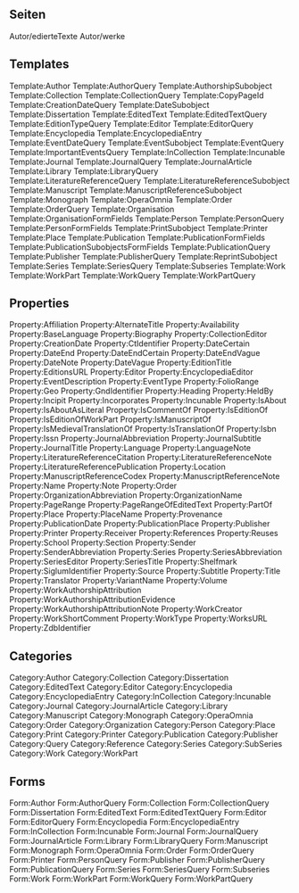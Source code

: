 ## Seiten
Autor/edierteTexte
Autor/werke

## Templates
Template:Author
Template:AuthorQuery
Template:AuthorshipSubobject
Template:Collection
Template:CollectionQuery
Template:CopyPageId
Template:CreationDateQuery
Template:DateSubobject
Template:Dissertation
Template:EditedText
Template:EditedTextQuery
Template:EditionTypeQuery
Template:Editor
Template:EditorQuery
Template:Encyclopedia
Template:EncyclopediaEntry
Template:EventDateQuery
Template:EventSubobject
Template:EventQuery
Template:ImportantEventsQuery
Template:InCollection
Template:Incunable
Template:Journal
Template:JournalQuery
Template:JournalArticle
Template:Library
Template:LibraryQuery
Template:LiteratureReferenceQuery
Template:LiteratureReferenceSubobject
Template:Manuscript
Template:ManuscriptReferenceSubobject
Template:Monograph
Template:OperaOmnia
Template:Order
Template:OrderQuery
Template:Organisation
Template:OrganisationFormFields
Template:Person
Template:PersonQuery
Template:PersonFormFields
Template:PrintSubobject
Template:Printer
Template:Place
Template:Publication
Template:PublicationFormFields
Template:PublicationSubobjectsFormFields
Template:PublicationQuery
Template:Publisher
Template:PublisherQuery
Template:ReprintSubobject
Template:Series
Template:SeriesQuery
Template:Subseries
Template:Work
Template:WorkPart
Template:WorkQuery
Template:WorkPartQuery
                                                  
## Properties
Property:Affiliation
Property:AlternateTitle
Property:Availability
Property:BaseLanguage
Property:Biography
Property:CollectionEditor
Property:CreationDate
Property:CtIdentifier
Property:DateCertain
Property:DateEnd
Property:DateEndCertain
Property:DateEndVague
Property:DateNote
Property:DateVague
Property:EditionTitle
Property:EditionsURL
Property:Editor
Property:EncyclopediaEditor
Property:EventDescription
Property:EventType
Property:FolioRange
Property:Geo
Property:GndIdentifier
Property:Heading
Property:HeldBy
Property:Incipit
Property:Incorporates
Property:Incunable
Property:IsAbout
Property:IsAboutAsLiteral
Property:IsCommentOf
Property:IsEditionOf
Property:IsEditionOfWorkPart
Property:IsManuscriptOf
Property:IsMedievalTranslationOf
Property:IsTranslationOf
Property:Isbn
Property:Issn
Property:JournalAbbreviation
Property:JournalSubtitle
Property:JournalTitle
Property:Language
Property:LanguageNote
Property:LiteratureReferenceCitation
Property:LiteratureReferenceNote
Property:LiteratureReferencePublication
Property:Location
Property:ManuscriptReferenceCodex
Property:ManuscriptReferenceNote
Property:Name
Property:Note
Property:Order
Property:OrganizationAbbreviation
Property:OrganizationName
Property:PageRange
Property:PageRangeOfEditedText
Property:PartOf
Property:Place
Property:PlaceName
Property:Provenance
Property:PublicationDate
Property:PublicationPlace
Property:Publisher
Property:Printer
Property:Receiver
Property:References
Property:Reuses
Property:School
Property:Section
Property:Sender
Property:SenderAbbreviation
Property:Series
Property:SeriesAbbreviation
Property:SeriesEditor
Property:SeriesTitle
Property:Shelfmark
Property:SiglumIdentifier
Property:Source
Property:Subtitle
Property:Title
Property:Translator
Property:VariantName
Property:Volume
Property:WorkAuthorshipAttribution
Property:WorkAuthorshipAttributionEvidence
Property:WorkAuthorshipAttributionNote
Property:WorkCreator
Property:WorkShortComment
Property:WorkType
Property:WorksURL
Property:ZdbIdentifier

## Categories
Category:Author
Category:Collection
Category:Dissertation
Category:EditedText
Category:Editor
Category:Encyclopedia
Category:EncyclopediaEntry
Category:InCollection
Category:Incunable
Category:Journal
Category:JournalArticle
Category:Library
Category:Manuscript
Category:Monograph
Category:OperaOmnia
Category:Order
Category:Organization
Category:Person
Category:Place
Category:Print
Category:Printer
Category:Publication
Category:Publisher
Category:Query
Category:Reference
Category:Series
Category:SubSeries
Category:Work
Category:WorkPart

## Forms
Form:Author
Form:AuthorQuery
Form:Collection
Form:CollectionQuery
Form:Dissertation
Form:EditedText
Form:EditedTextQuery
Form:Editor
Form:EditorQuery
Form:Encyclopedia
Form:EncyclopediaEntry
Form:InCollection
Form:Incunable
Form:Journal
Form:JournalQuery
Form:JournalArticle
Form:Library
Form:LibraryQuery
Form:Manuscript
Form:Monograph
Form:OperaOmnia
Form:Order
Form:OrderQuery
Form:Printer
Form:PersonQuery
Form:Publisher
Form:PublisherQuery
Form:PublicationQuery
Form:Series
Form:SeriesQuery
Form:Subseries
Form:Work
Form:WorkPart
Form:WorkQuery
Form:WorkPartQuery
